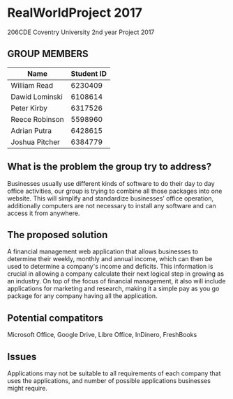 # RealWorldProject 2017
206CDE Coventry University 2nd year Project 2017

## GROUP MEMBERS
| Name           | Student ID |
| -------------- | ---------- |
| William Read   | 6230409    |
| Dawid Lominski | 6108614    |
| Peter Kirby    | 6317526    |
| Reece Robinson | 5598960    |
| Adrian Putra   | 6428615    |
| Joshua Pitcher | 6384779    |


## What is the problem the group try to address?
Businesses usually use different kinds of software to do their day to day office activities, our group is trying to combine all those packages into one website. This will simplify and standardize businesses’ office operation, additionally computers are not necessary to install any software and can access it from anywhere.


## The proposed solution
A financial management web application that allows businesses to determine their weekly, monthly and annual income, which can then be used to determine a company's income and deficits. This information is crucial in allowing a company calculate their next logical step in growing as an industry. On top of the focus of financial management, it also will include applications for marketing and research, making it a simple pay as you go package for any company having all the application.


## Potential compatitors
Microsoft Office, Google Drive, Libre Office, InDinero, FreshBooks


## Issues
Applications may not be suitable to all requirements of each company that uses the applications, and number of possible applications businesses might require.
